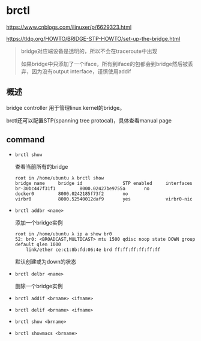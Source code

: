 # brctl

https://www.cnblogs.com/ilinuxer/p/6629323.html

https://tldp.org/HOWTO/BRIDGE-STP-HOWTO/set-up-the-bridge.html

> bridge对应端设备是透明的，所以不会在traceroute中出现
>
> 如果bridge中只添加了一个iface，所有到iface的包都会到bridge然后被丢弃，因为没有output interface，谨慎使用addif



## 概述

bridge controller 用于管理linux kernel的bridge。

brctl还可以配置STP(spanning tree protocal)，具体查看manual page

## command

- `brctl show `

  查看当前所有的bridge

  ```
  root in /home/ubuntu λ brctl show
  bridge name     bridge id               STP enabled     interfaces
  br-30bc447f31f1         8000.02427be9755a       no
  docker0         8000.0242185f73f2       no
  virbr0          8000.52540012daf9       yes             virbr0-nic
  ```

- `brctl addbr <name>`

  添加一个bridge实例

  ```
  root in /home/ubuntu λ ip a show br0
  52: br0: <BROADCAST,MULTICAST> mtu 1500 qdisc noop state DOWN group default qlen 1000
      link/ether ce:c1:8b:fd:06:4e brd ff:ff:ff:ff:ff:ff
  ```

  默认创建或为down的状态

- `brctl delbr <name>`

  删除一个bridge实例

- `brctl addif <brname> <ifname>`

- `brctl delif <brname> <ifname>`

- `brctl show <brname>`

- `brctl showmacs <brname>`





